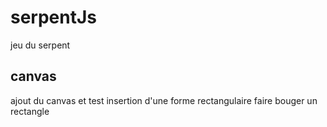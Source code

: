 # serpentJs
jeu du serpent

## canvas
ajout du canvas et test insertion d'une forme rectangulaire
faire bouger un rectangle 